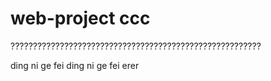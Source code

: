 # web-project ccc

????????????????????????????????????????????????????????


ding ni ge fei
ding ni ge fei
erer